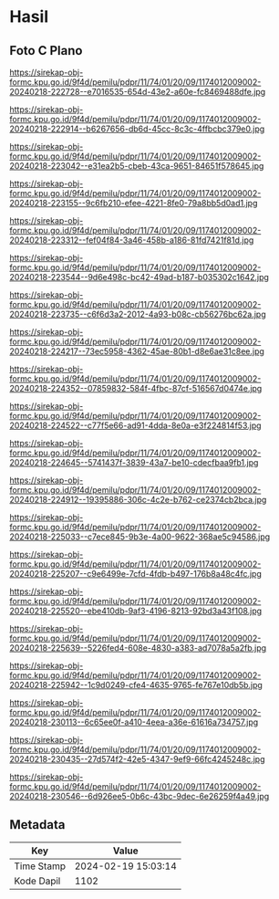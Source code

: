 # Hasil

## Foto C Plano

https://sirekap-obj-formc.kpu.go.id/9f4d/pemilu/pdpr/11/74/01/20/09/1174012009002-20240218-222728--e7016535-654d-43e2-a60e-fc8469488dfe.jpg

https://sirekap-obj-formc.kpu.go.id/9f4d/pemilu/pdpr/11/74/01/20/09/1174012009002-20240218-222914--b6267656-db6d-45cc-8c3c-4ffbcbc379e0.jpg

https://sirekap-obj-formc.kpu.go.id/9f4d/pemilu/pdpr/11/74/01/20/09/1174012009002-20240218-223042--e31ea2b5-cbeb-43ca-9651-84651f578645.jpg

https://sirekap-obj-formc.kpu.go.id/9f4d/pemilu/pdpr/11/74/01/20/09/1174012009002-20240218-223155--9c6fb210-efee-4221-8fe0-79a8bb5d0ad1.jpg

https://sirekap-obj-formc.kpu.go.id/9f4d/pemilu/pdpr/11/74/01/20/09/1174012009002-20240218-223312--fef04f84-3a46-458b-a186-81fd7421f81d.jpg

https://sirekap-obj-formc.kpu.go.id/9f4d/pemilu/pdpr/11/74/01/20/09/1174012009002-20240218-223544--9d6e498c-bc42-49ad-b187-b035302c1642.jpg

https://sirekap-obj-formc.kpu.go.id/9f4d/pemilu/pdpr/11/74/01/20/09/1174012009002-20240218-223735--c6f6d3a2-2012-4a93-b08c-cb56276bc62a.jpg

https://sirekap-obj-formc.kpu.go.id/9f4d/pemilu/pdpr/11/74/01/20/09/1174012009002-20240218-224217--73ec5958-4362-45ae-80b1-d8e6ae31c8ee.jpg

https://sirekap-obj-formc.kpu.go.id/9f4d/pemilu/pdpr/11/74/01/20/09/1174012009002-20240218-224352--07859832-584f-4fbc-87cf-516567d0474e.jpg

https://sirekap-obj-formc.kpu.go.id/9f4d/pemilu/pdpr/11/74/01/20/09/1174012009002-20240218-224522--c77f5e66-ad91-4dda-8e0a-e3f224814f53.jpg

https://sirekap-obj-formc.kpu.go.id/9f4d/pemilu/pdpr/11/74/01/20/09/1174012009002-20240218-224645--5741437f-3839-43a7-be10-cdecfbaa9fb1.jpg

https://sirekap-obj-formc.kpu.go.id/9f4d/pemilu/pdpr/11/74/01/20/09/1174012009002-20240218-224912--19395886-306c-4c2e-b762-ce2374cb2bca.jpg

https://sirekap-obj-formc.kpu.go.id/9f4d/pemilu/pdpr/11/74/01/20/09/1174012009002-20240218-225033--c7ece845-9b3e-4a00-9622-368ae5c94586.jpg

https://sirekap-obj-formc.kpu.go.id/9f4d/pemilu/pdpr/11/74/01/20/09/1174012009002-20240218-225207--c9e6499e-7cfd-4fdb-b497-176b8a48c4fc.jpg

https://sirekap-obj-formc.kpu.go.id/9f4d/pemilu/pdpr/11/74/01/20/09/1174012009002-20240218-225520--ebe410db-9af3-4196-8213-92bd3a43f108.jpg

https://sirekap-obj-formc.kpu.go.id/9f4d/pemilu/pdpr/11/74/01/20/09/1174012009002-20240218-225639--5226fed4-608e-4830-a383-ad7078a5a2fb.jpg

https://sirekap-obj-formc.kpu.go.id/9f4d/pemilu/pdpr/11/74/01/20/09/1174012009002-20240218-225942--1c9d0249-cfe4-4635-9765-fe767e10db5b.jpg

https://sirekap-obj-formc.kpu.go.id/9f4d/pemilu/pdpr/11/74/01/20/09/1174012009002-20240218-230113--6c65ee0f-a410-4eea-a36e-61616a734757.jpg

https://sirekap-obj-formc.kpu.go.id/9f4d/pemilu/pdpr/11/74/01/20/09/1174012009002-20240218-230435--27d574f2-42e5-4347-9ef9-66fc4245248c.jpg

https://sirekap-obj-formc.kpu.go.id/9f4d/pemilu/pdpr/11/74/01/20/09/1174012009002-20240218-230546--6d926ee5-0b6c-43bc-9dec-6e26259f4a49.jpg


## Metadata

| Key        | Value               |
| ---------- | ------------------- |
| Time Stamp | 2024-02-19 15:03:14 |
| Kode Dapil | 1102                |



